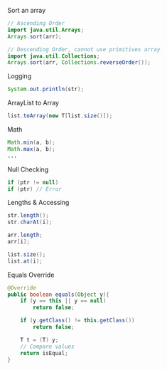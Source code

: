 Sort an array
```java
// Ascending Order
import java.util.Arrays;
Arrays.sort(arr);

// Descending Order, cannot use primitives array
import java.util.Collections;
Arrays.sort(arr, Collections.reverseOrder());
```

Logging
```java
System.out.println(str);
```

ArrayList to Array
```java
list.toArray(new T[list.size()]);
```

Math
```java
Math.min(a, b);
Math.max(a, b);
...
```

Null Checking
```java
if (ptr != null)
if (ptr) // Error
```

Lengths & Accessing
```java
str.length();
str.charAt(i);

arr.length;
arr[i];

list.size();
list.at(i);
```

Equals Override
```java
@Override
public boolean equals(Object y){
	if (y == this || y == null)
		return false;

	if (y.getClass() != this.getClass())
		return false;

	T t = (T) y;
	// Compare values
	return isEqual;
}
```
